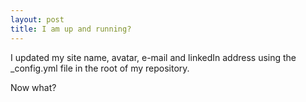 ```yaml
---
layout: post
title: I am up and running?
---
```


I updated my site name, avatar, e-mail and linkedIn address using the _config.yml file in the root of my repository.

Now what?
